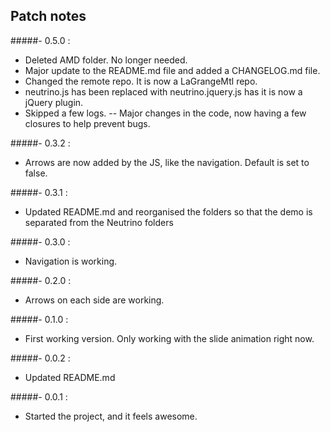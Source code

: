 Patch notes
-----------------------------

#####-  0.5.0 : 
- Deleted AMD folder. No longer needed.
- Major update to the README.md file and added a CHANGELOG.md file.
- Changed the remote repo. It is now a LaGrangeMtl repo.
- neutrino.js has been replaced with neutrino.jquery.js has it is now a jQuery plugin.
- Skipped a few logs. 
-- Major changes in the code, now having a few closures to help prevent bugs.

#####-  0.3.2 : 
- Arrows are now added by the JS, like the navigation. Default is set to false.

#####-  0.3.1 : 
- Updated README.md and reorganised the folders so that the demo is separated from the Neutrino folders

#####-  0.3.0 : 
- Navigation is working.

#####-  0.2.0 : 
- Arrows on each side are working.

#####-  0.1.0 : 
- First working version. Only working with the slide animation right now.

#####-  0.0.2 : 
- Updated README.md

#####-  0.0.1 : 
- Started the project, and it feels awesome.